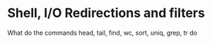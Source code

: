# Shell, I/O Redirections and filters
What do the commands head, tail, find, wc, sort, uniq, grep, tr do

